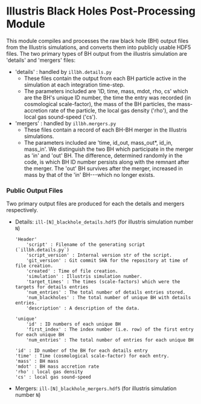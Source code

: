 # Illustris Black Holes Post-Processing Module #

This module compiles and processes the raw black hole (BH) output files from the Illustris simulations, and converts them into publicly usable HDF5 files.  The two primary types of BH output from the illustris simulation are 'details' and 'mergers' files:
-   'details' : handled by `illbh.details.py`
    -    These files contain the output from each BH particle active in the simulation at each integration time-step.
    -    The parameters included are 'ID, time, mass, mdot, rho, cs' which are the BH's unique ID number, the time the entry was recorded (in cosmological scale-factor), the mass of the BH particles, the mass-accretion rate of the particle, the local gas density ('rho'), and the local gas sound-speed ('cs').
-   'mergers' : handled by `illbh.mergers.py`
    -    These files contain a record of each BH-BH merger in the Illustris simulations.
    -    The parameters included are 'time, id_out, mass_out*, id_in, mass_in'.  We distinguish the two BH which participate in the merger as 'in' and 'out' BH.  The difference, determined randomly in the code, is which BH ID number persists along with the remnant after the merger.  The 'out' BH survives after the merger, increased in mass by that of the 'in' BH---which no longer exists.

### Public Output Files ###

Two primary output files are produced for each the details and mergers respectively.
-   Details: `ill-[N]_blackhole_details.hdf5` (for illustris simulation number `N`)
    ```
    'Header'
        'script' : Filename of the generating script (`illbh.details.py`)
        'script_version' : Internal version str of the script.
        'git_version' : Git commit SHA for the repository at time of file creation.
        'created' : Time of file creation.
        'simulation' : Illustris simulation number.
        'target_times' : The times (scale-factors) which were the targets for details entries
        'num_entries' : The total number of details entries stored.
        'num_blackholes' : The total number of unique BH with details entries.
        'description' : A description of the data.

    'unique'
        'id' : ID numbers of each unique BH
        'first_index' : The index number (i.e. row) of the first entry for each unique BH
        'num_entries' : The total number of entries for each unique BH

    'id' : ID number of the BH for each details entry
    'time' : Time (cosmological scale-factor) for each entry.
    'mass' : BH mass
    'mdot' : BH mass accretion rate
    'rho' : local gas density
    'cs' : local gas sound-speed
    ```

-   Mergers: `ill-[N]_blackhole_mergers.hdf5` (for illustris simulation number `N`)
